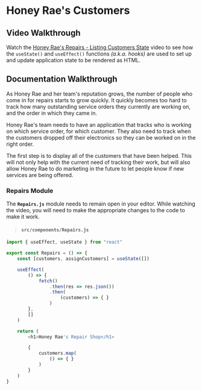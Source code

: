 # Honey Rae's Customers

## Video Walkthrough

Watch the [Honey Rae's Repairs - Listing Customers State](https://vimeo.com/568152084) video to see how the `useState()` and `useEffect()` functions _(a.k.a. hooks)_ are used to set up and update application state to be rendered as HTML.

## Documentation Walkthrough

As Honey Rae and her team's reputation grows, the number of people who come in for repairs starts to grow quickly. It quickly becomes too hard to track how many outstanding service orders they currently are working on, and the order in which they came in.

Honey Rae's team needs to have an application that tracks who is working on which service order, for which customer. They also need to track when the customers dropped off their electronics so they can be worked on in the right order.

The first step is to display all of the customers that have been helped. This will not only help with the current need of tracking their work, but will also allow Honey Rae to do marketing in the future to let people know if new services are being offered.

### Repairs Module

The **`Repairs.js`** module needs to remain open in your editor. While watching the video, you will need to make the appropriate changes to the code to make it work.

> #### `src/components/Repairs.js`

```js
import { useEffect, useState } from "react"

export const Repairs = () => {
    const [customers, assignCustomers] = useState([])

    useEffect(
        () => {
            fetch()
                .then(res => res.json())
                .then(
                    (customers) => { }
                )
        },
        []
    )

    return (
        <h1>Honey Rae's Repair Shop</h1>

        {
            customers.map(
                () => { }
            )
        }
    )
}
```
